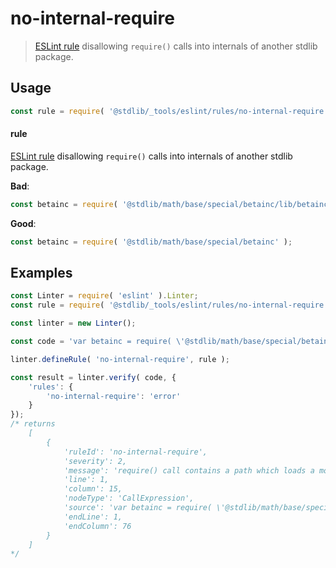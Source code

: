 <!--

@license Apache-2.0

Copyright (c) 2018 The Stdlib Authors.

Licensed under the Apache License, Version 2.0 (the "License");
you may not use this file except in compliance with the License.
You may obtain a copy of the License at

   http://www.apache.org/licenses/LICENSE-2.0

Unless required by applicable law or agreed to in writing, software
distributed under the License is distributed on an "AS IS" BASIS,
WITHOUT WARRANTIES OR CONDITIONS OF ANY KIND, either express or implied.
See the License for the specific language governing permissions and
limitations under the License.

-->

# no-internal-require

> [ESLint rule][eslint-rules] disallowing `require()` calls into internals of another stdlib package.

<section class="intro">

</section>

<!-- /.intro -->

<section class="usage">

## Usage

```javascript
const rule = require( '@stdlib/_tools/eslint/rules/no-internal-require' );
```

#### rule

[ESLint rule][eslint-rules] disallowing `require()` calls into internals of another stdlib package.

**Bad**:

<!-- eslint-disable stdlib/no-internal-require -->

```javascript
const betainc = require( '@stdlib/math/base/special/betainc/lib/betainc.js' );
```

**Good**:

```javascript
const betainc = require( '@stdlib/math/base/special/betainc' );
```

</section>

<!-- /.usage -->

<section class="examples">

## Examples

<!-- eslint no-undef: "error" -->

```javascript
const Linter = require( 'eslint' ).Linter;
const rule = require( '@stdlib/_tools/eslint/rules/no-internal-require' );

const linter = new Linter();

const code = 'var betainc = require( \'@stdlib/math/base/special/betainc/lib/betainc.js\' )';

linter.defineRule( 'no-internal-require', rule );

const result = linter.verify( code, {
    'rules': {
        'no-internal-require': 'error'
    }
});
/* returns
    [
        {
            'ruleId': 'no-internal-require',
            'severity': 2,
            'message': 'require() call contains a path which loads a module internal to a stdlib package, and, thus, should be considered private',
            'line': 1,
            'column': 15,
            'nodeType': 'CallExpression',
            'source': 'var betainc = require( \'@stdlib/math/base/special/betainc/lib/betainc.js\' )',
            'endLine': 1,
            'endColumn': 76
        }
    ]
*/
```

</section>

<!-- /.examples -->

<!-- Section for related `stdlib` packages. Do not manually edit this section, as it is automatically populated. -->

<section class="related">

</section>

<!-- /.related -->

<!-- Section for all links. Make sure to keep an empty line after the `section` element and another before the `/section` close. -->

<section class="links">

[eslint-rules]: https://eslint.org/docs/developer-guide/working-with-rules

</section>

<!-- /.links -->
